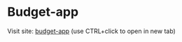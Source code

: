 # Budget-app

Visit site: 
 <a href="https://danogo.github.io/budget-app/" target="_blank">budget-app</a> (use CTRL+click to open in new tab)